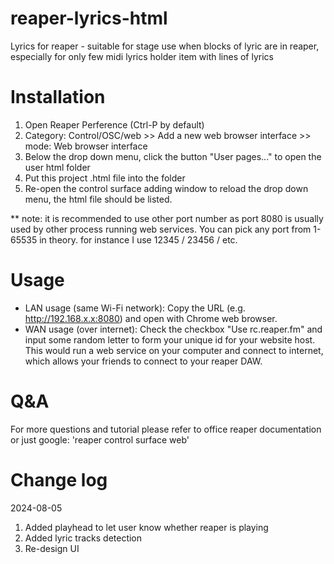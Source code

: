 # reaper-lyrics-html
Lyrics for reaper - suitable for stage use when blocks of lyric are in reaper, especially for only few midi lyrics holder item with lines of lyrics


# Installation
1. Open Reaper Perference (Ctrl-P by default)
2. Category: Control/OSC/web >> Add a new web browser interface >> mode: Web browser interface
3. Below the drop down menu, click the button "User pages..." to open the user html folder
4. Put this project .html file into the folder
5. Re-open the control surface adding window to reload the drop down menu, the html file should be listed.

** note: it is recommended to use other port number as port 8080 is usually used by other process running web services. You can pick any port from 1-65535 in theory. for instance I use 12345 / 23456 / etc.


# Usage
- LAN usage (same Wi-Fi network): Copy the URL (e.g. http://192.168.x.x:8080) and open with Chrome web browser.
- WAN usage (over internet): Check the checkbox "Use rc.reaper.fm" and input some random letter to form your unique id for your website host. This would run a web service on your computer and connect to internet, which allows your friends to connect to your reaper DAW.


 # Q&A

 For more questions and tutorial please refer to office reaper documentation or just google: 'reaper control surface web'


# Change log

2024-08-05
1. Added playhead to let user know whether reaper is playing
2. Added lyric tracks detection
3. Re-design UI
